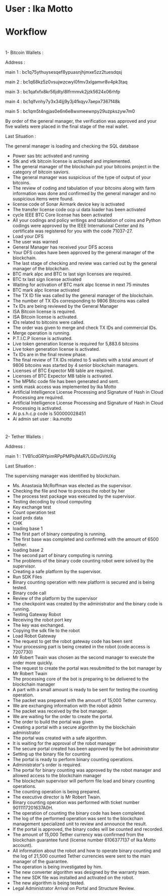 # User : Ika Motto 
# Workflow

# 
1- Bitcoin Wallets :

Address : 

main 1 : 
bc1q75ythuysesqef8ypuasnjhjmxe5zz2tuesdqsj

main 2 : 
bc1q68kz5z0vsujwzcwyl0fmv3xlgamvr8v4pk3taq

main 3 : bc1qafxfx8kr56jdtyl8lfrmmvk2jzk5624x06rhfp

main 4 : bc1qlfvnhy7y3x34ljj9y3j4fkqyv7aepx7367f48k

main 5 : bc1qm5t4ngjas0e6n6e8wxmeewnpy29uzpkszyw7m0

By order of the general manager, the verification was approved and your five wallets were placed in the final stage of the real wallet.

Last Situation : 

The general manager is loading and checking the SQL database
* Power sas btc activated and running
* Stk and vtk bitcoin license is activated and implemented.
* The general manager of the blockchain put your bitcoins project in the category of bitcoin saviors.
* The general manager was suspicious of the type of output of your bitcoins.
* The review of coding and tabulation of your bitcoins along with farm information was done and confirmed by the general manager and no suspicious items were found.
* license code of Sonar Airmark device key is activated
* The transfer license code ocp ui data loader has been activated
* cycle IEEE BTC Core license has been activated
* All your codings and policy writings and tabulation of coins and Python codings were approved by the IEEE International Center and its certificate was registered for you with the code 71037-27.
* Load your DFS
* The user was warned
* General Manager has received your DFS access
* Your DFS codes have been approved by the general manager of the blockchain.
* The last stage of checking and review was carried out by the general manager of the blockchain.
* BTC mark alpc and BTC tx last sign licenses are required.
* BTC tx last sign license activated
* Waiting for activation of BTC mark alpc license in next 75 minutes
* BTC mark alpc license activated
* The TX ID file was called by the general manager of the blockchain.
* The number of TX IDs corresponding to 9806 Bitcoins was called
* Tx IDs are being reviewed by the General Manager
* ISA Bitcoin license is required.
* ISA Bitcoin license is activated.
* IDs related to bitcoins were called.
* The order was given to merge and check TX IDs and commercial IDs.
* Merge operation is running.
* P.T.I.C.P license is activated.
* Live token generation license is required for 5,883.6 bitcoins
* Live token generation license is activated.
* Tx IDs are in the final review phase.
* The final review of TX IDs related to 5 wallets with a total amount of 9806 bitcoins was started by 4 senior blockchain managers.
* Licenses of BTC Expector M8 table are required.
* Licenses of BTC Expector M8 table is activated.
* The MPMic code file has been generated and sent.
* smtk mask access was implemented by Ika Motto
* Artificial Intelligence License Processing and Signature of Hash in Cloud Processing are required.
* Artificial Intelligence License Processing and Signature of Hash in Cloud Processing is activated.
* Ai p.s.h.c.p code is 500000028451
* Ai admin set user : ika.motto
# 
# 
2- Tether Wallets :

Address :

main 1 :
TVB1cdGRYpimRPpPMPbjMaR7LGDxGVtUXg

Last Situation :

The supervising manager was identified by blockchain.

* Ms. Anastasia McRoffman was elected as the supervisor.
* Checking the file and how to process the robot by her
* The process test package was executed by the supervisor.
* Testing decoding by cloud computing
* Key exchange test
* Count operation test
* load prdx data
* CHK
* loading base 1
* The first part of binary computing is running.
* The first base was completed and confirmed with the amount of 6500 Tether.
* loading base 2
* The second part of binary computing is running.
* The problems of the binary code counting robot were solved by the supervisor.
* Creating a safe platform by the 
supervisor.
* Run SDK Files
* Binary counting operation with new platform is secured and is being tested.
* Binary code call
* Review of the platform by the supervisor
* The checkpoint was created by the administrator and the binary code is running.
* Testing Gateway Robot
* Receiving the robot port key
* The key was exchanged.
* Copying the sdk file to the robot
* Load Robot Gateway
* The request to get the robot gateway code has been sent
* Your processing part is being created in the robot (code access is 7207730)
* Mr Robert Twain was chosen as the second manager to execute the order more quickly.
* The request to create the portal was resubmitted to the bot manager by Mr Robert Twain
* The processing core of the bot is preparing to be delivered to the blockchain manager
* A part with a small amount is ready to be sent for testing the counting operation.
* The packet was prepared with the amount of 15,000 Tether currency.
* We are exchanging information with the robot admin
* The packet was received by the bot manager.
* We are waiting for the order to create the portal.
* The order to build the portal was given
* Creating a portal with a secure algorithm by the blockchain administrator
* The portal was created with a safe algorithm.
* It is waiting for the approval of the robot manager
* The secure portal created has been approved by the bot administrator
* Setting up the binary file for counting
* The portal is ready to perform binary counting operations.
* Administrator's order is required.
* The portal for binary counting was approved by the robot manager and allowed access to the blockchain manager
* The blockchain supervisor will perform file load and binary counting operations.
* The counting operation is being prepared.
* The executive director is Mr Robert Twain.
* Binary counting operation was performed with ticket number 9011117201637A0H.
* The operation of counting the binary code has been completed.
* The log of the performed operation was sent to the blockchain management specialized unit to review and announce the result.
* If the portal is approved, the binary codes will be counted and recorded.
* The amount of 15,000 Tether currency was confirmed from the blockchain guarantee fund (license number 6106377137 of Ika Motto account).
* All information about the robot and how to operate binary counting and the log of 21,500 counted Tether currencies were sent to the main manager of the guarantee.
* The operation is being investigated by him.
* The new converter algorithm was designed by the warranty team.
* The new SDK file was installed and activated on the robot.
* The new algorithm is being tested.
* Legal Administrator Arrival on Portal and Structure Review.
# 

